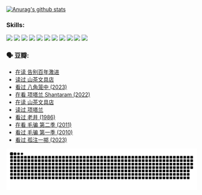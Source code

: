 
[![Anurag's github stats](https://github-readme-stats.vercel.app/api?username=w940853815)](https://github.com/anuraghazra/github-readme-stats)

### Skills:

<code><img height="32" src="https://cdn.jsdelivr.net/npm/simple-icons@v5/icons/python.svg"></code>
<code><img height="32" src="https://cdn.jsdelivr.net/npm/simple-icons@v5/icons/javascript.svg"></code>
<code><img height="32" src="https://cdn.jsdelivr.net/npm/simple-icons@v5/icons/django.svg"></code>
<code><img height="32" src="https://cdn.jsdelivr.net/npm/simple-icons@v5/icons/flask.svg"></code>
<code><img height="32" src="https://cdn.jsdelivr.net/npm/simple-icons@v5/icons/vuetify.svg"></code>
<code><img height="32" src="https://cdn.jsdelivr.net/npm/simple-icons@v5/icons/git.svg"></code>
<code><img height="32" src="https://cdn.jsdelivr.net/npm/simple-icons@v5/icons/docker.svg"></code>
<code><img height="32" src="https://cdn.jsdelivr.net/npm/simple-icons@v5/icons/postgresql.svg"></code>
<code><img height="32" src="https://cdn.jsdelivr.net/npm/simple-icons@v5/icons/elasticsearch.svg"></code>
<code><img height="32" src="https://cdn.jsdelivr.net/npm/simple-icons@v5/icons/macos.svg"></code>
<code><img height="32" src="https://cdn.jsdelivr.net/npm/simple-icons@v5/icons/linux.svg"></code>

### 🗣 豆瓣:

<!-- DOUBAN-ACTIVITIES:START -->
- [在读 告别百年激进](https://www.douban.com/people/136069238/status/4374953075/?_i=95550296)
- [读过 山茶文具店](https://www.douban.com/people/136069238/status/4374952154/?_i=95550296)
- [看过 八角笼中‎ (2023)](https://www.douban.com/people/136069238/status/4367541707/?_i=95550296)
- [在看 项塔兰 Shantaram‎ (2022)](https://www.douban.com/people/136069238/status/4365497032/?_i=95550296)
- [在读 山茶文具店](https://www.douban.com/people/136069238/status/4364620725/?_i=95550296)
- [读过 项塔兰](https://www.douban.com/people/136069238/status/4364620288/?_i=95550296)
- [看过 老井‎ (1986)](https://www.douban.com/people/136069238/status/4362366672/?_i=95550296)
- [在看 毛骗 第二季‎ (2011)](https://www.douban.com/people/136069238/status/4355752869/?_i=95550296)
- [看过 毛骗 第一季‎ (2010)](https://www.douban.com/people/136069238/status/4355752667/?_i=95550296)
- [看过 孤注一掷‎ (2023)](https://www.douban.com/people/136069238/status/4354774568/?_i=95550296)
<!-- DOUBAN-ACTIVITIES:END -->


![Snake animation](https://raw.githubusercontent.com/w940853815/w940853815/output/github-contribution-grid-snake.svg)

<!--
**w940853815/w940853815** is a ✨ _special_ ✨ repository because its `README.md` (this file) appears on your GitHub profile.

Here are some ideas to get you started:

- 🔭 I’m currently working on ...
- 🌱 I’m currently learning ...
- 👯 I’m looking to collaborate on ...
- 🤔 I’m looking for help with ...
- 💬 Ask me about ...
- 📫 How to reach me: ...
- 😄 Pronouns: ...
- ⚡ Fun fact: ...
-->
